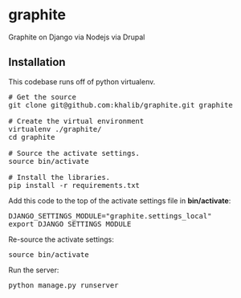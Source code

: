 graphite
========
Graphite on Django via Nodejs via Drupal

## Installation
This codebase runs off of python virtualenv.

<pre>
# Get the source
git clone git@github.com:khalib/graphite.git graphite

# Create the virtual environment
virtualenv ./graphite/
cd graphite

# Source the activate settings.
source bin/activate

# Install the libraries.
pip install -r requirements.txt
</pre>

Add this code to the top of the activate settings file in **bin/activate**:
<pre>
DJANGO_SETTINGS_MODULE="graphite.settings_local"
export DJANGO_SETTINGS_MODULE
</pre>

Re-source the activate settings:
<pre>
source bin/activate
</pre>

Run the server:
<pre>
python manage.py runserver
</pre>